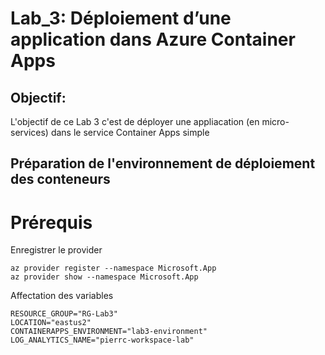 # Lab_3: Déploiement d’une application dans Azure Container Apps
## Objectif:
L'objectif de ce Lab 3 c'est de déployer une appliacation (en micro-services) dans le service Container Apps simple

## Préparation de l'environnement de déploiement des conteneurs

# Prérequis
Enregistrer le provider<br>
``` 
az provider register --namespace Microsoft.App
az provider show --namespace Microsoft.App
```

Affectation des variables<br>
```
RESOURCE_GROUP="RG-Lab3"
LOCATION="eastus2"
CONTAINERAPPS_ENVIRONMENT="lab3-environment"
LOG_ANALYTICS_NAME="pierrc-workspace-lab"
```
